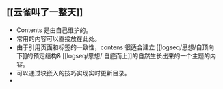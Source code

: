 ## [[云雀叫了一整天]]
- Contents 是由自己维护的。
- 常用的内容可以直接放在此处。
- 由于引用页面和标签的一致性，contens 很适合建立 [[logseq/思想/自顶向下]]的预定结构& [[logseq/思想/ 自底而上]]的自然生长出来的一个主题的内容。
- 可以通过块嵌入的技巧实现实时更新目录。
-